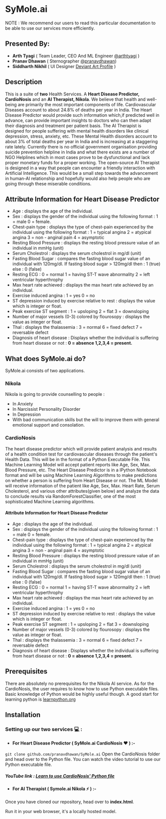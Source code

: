 # SyMole.ai
NOTE :  We recommend our users to read this particular documentation to be able to use our services more efficiently.
## Presented By:
* **Arth Tyagi** ( Team Leader, CEO And ML Engineer [@arthtyagi](https://github.com/arthtyagi) )
* **Pranav Dhawan** ( Sternographer [@pranavdhawan](https://github.com/pranavdhawan))
* **Siddharth Nikhil** ( UI Designer [Deviant Art Profile](https://www.deviantart.com/siddkid) )
## Description 
This is a suite of __two__ Health Services. A **Heart Disease Predictor, CardioNosis** and an **AI Therapist, Nikola**. We believe that health and well-being are primarily the most important components of life. 
Cardiovascular Diseases account to about 24.8% of deaths per year in India. The Heart Disease Predictor would provide such information which,if predicted well in advance, can provide important insights to doctors who can then adapt their diagnosis and treatment per patient basis.
The AI Therapist is designed for people suffering with mental health disorders like clinical depression, stress, anxiety, etc. These Mental Health disorders account to about 3% of total deaths per year in India and is increasing at a staggering rate lately. Currently there is no official government organisation providing suicide prevention helpline in India and what there exists are a number of NGO Helplines which in most cases prove to be dysfunctional and lack proper monetary funds for a proper working. The open-source AI Therapist is designed in a way that people can encounter a friendly interaction with Artificial Intelligence. This would be a small step towards the advancement in human-AI relationship and hopefully would also help people who are going through these miserable conditions.
## Attribute Information for Heart Disease Predictor
* Age : displays the age of the individual.
* Sex : displays the gender of the individual using the following format : 1 = male 0 = female.
* Chest-pain type : displays the type of chest-pain experienced by the individual using the following format : 1 = typical angina 2 = atypical angina 3 = non - anginal pain 4 = asymptotic
* Resting Blood Pressure : displays the resting blood pressure value of an individual in mmHg (unit)
* Serum Cholestrol : displays the serum cholestrol in mg/dl (unit)
* Fasting Blood Sugar : compares the fasting blood sugar value of an individual with 120mg/dl. If fasting blood sugar > 120mg/dl then : 1 (true) else : 0 (false)
* Resting ECG : 0 = normal 1 = having ST-T wave abnormality 2 = left ventricular hyperthrophy
* Max heart rate achieved : displays the max heart rate achieved by an individual.
* Exercise induced angina : 1 = yes 0 = no
* ST depression induced by exercise relative to rest : displays the value which is integer or float.
* Peak exercise ST segment : 1 = upsloping 2 = flat 3 = downsloping
* Number of major vessels (0-3) colored by flourosopy : displays the value as integer or float.
* Thal : displays the thalassemia : 3 = normal 6 = fixed defect 7 = reversable defect
* Diagnosis of heart disease : Displays whether the individual is suffering from heart disease or not : __0 = absence 1,2,3,4 = present.__
## What does SyMole.ai do?
SyMole.ai consists of two applications.

### Nikola
Nikola is going to provide counselling to people :
* In Anxiety
* In Narcissist Personality Disorder
* In Depression
* With bad communication skills but the will to improve them
with general emotional support and consolation. 

### CardioNosis
The heart disease predictor which will provide patient analysis and results of a health condition test for cardiovascular diseases through the patient's Health Data. This will be in the format of a Python Executable File. This Machine Learning Model will accept patient reports like Age, Sex, Max. Blood Pressure, etc.
The Heart Disease Predictor is in a IPython Notebook format and will be using Machine Learning Algorithms to make predictions on whether a person is suffering from Heart Disease or not. The ML Model will receive information of the patient like Age, Sex, Max. Heart Rate, Serum Cholesterol, and various other attributes(given below) and analyze the data to conclude results via RandomForestClassifier, one of the most sophisticated Machine Learning algorithms.


#### Attribute Information for Heart Disease Predictor
* Age : displays the age of the individual.
* Sex : displays the gender of the individual using the following format : 1 = male 0 = female.
* Chest-pain type : displays the type of chest-pain experienced by the individual using the following format : 1 = typical angina 2 = atypical angina 3 = non - anginal pain 4 = asymptotic
* Resting Blood Pressure : displays the resting blood pressure value of an individual in mmHg (unit)
* Serum Cholestrol : displays the serum cholestrol in mg/dl (unit)
* Fasting Blood Sugar : compares the fasting blood sugar value of an individual with 120mg/dl. If fasting blood sugar > 120mg/dl then : 1 (true) else : 0 (false)
* Resting ECG : 0 = normal 1 = having ST-T wave abnormality 2 = left ventricular hyperthrophy
* Max heart rate achieved : displays the max heart rate achieved by an individual.
* Exercise induced angina : 1 = yes 0 = no
* ST depression induced by exercise relative to rest : displays the value which is integer or float.
* Peak exercise ST segment : 1 = upsloping 2 = flat 3 = downsloping
* Number of major vessels (0-3) colored by flourosopy : displays the value as integer or float.
* Thal : displays the thalassemia : 3 = normal 6 = fixed defect 7 = reversable defect
* Diagnosis of heart disease : Displays whether the individual is suffering from heart disease or not : __0 = absence 1,2,3,4 = present.__
## Prerequisites
There are absolutely no prerequisites for the Nikola AI service.
As for the CardioNosis, the user requires to know how to use Python executable files. Basic knowledge of Python would be highly useful though. A good start for learning python is [learnpython.org](https://www.learnpython.org/)
## Installation
### Setting up our two services :computer: :
* #### For Heart Disease Predictor ( SyMole.ai CardioNosis :heart: ) :-
 `git clone github.com/pranavdhawan/SyMole.ai`
 Open the CardioNosis folder and head over to the Python file.
  You can watch the video tutorial to use our Python executable file.
  ##### YouTube link : [Learn to use CardioNosis' Python file ](https://www.youtube.com/watch?v=9v-Rx-xiN70&t=11s)
  
* #### For AI Therapist ( Symole.ai Nikola :zap: ) :-
Once you have cloned our repository, head over to **index.html**.

Run it in your web browser, it's a locally hosted model.





